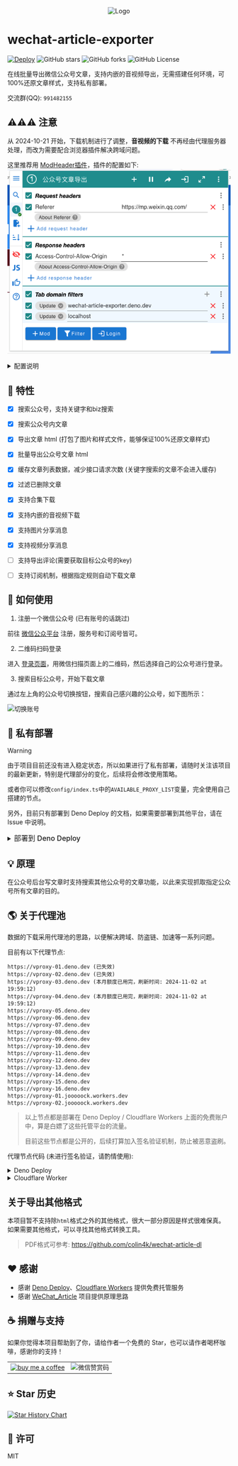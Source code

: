 <p align="center">
  <img src="./assets/logo.svg" alt="Logo">
</p>

# wechat-article-exporter

[![Deploy][deploy-badge]][deploy]
![GitHub stars]
![GitHub forks]
![GitHub License]


在线批量导出微信公众号文章，支持内嵌的音视频导出，无需搭建任何环境，可100%还原文章样式，支持私有部署。

交流群(QQ): `991482155`


## ⚠️⚠️⚠️ 注意
从 2024-10-21 开始，下载机制进行了调整，**音视频的下载** 不再经由代理服务器处理，而改为需要配合浏览器插件解决跨域问题。

这里推荐用 [ModHeader插件](https://modheader.com/)，插件的配置如下:
![img.png](img.png)

<details>
<summary>配置说明</summary>

请求头中添加`Referer`，值为`https://mp.weixin.qq.com/`, 解决页面上图片显示及视频资源下载问题。

响应头中添加`Access-Control-Allow-Origin`，值为`*`, 解决下载资源接口跨域问题。

过滤器添加2个域名：`wechat-article-exporter.deno.dev`和`localhost`，表示只有这些域名发起的请求才会应用这些配置。`localhost`用于本地开发调试。

可复制以下配置直接导入到 ModHeader 插件中:
```json
[
  {
    "headers": [
      {
        "appendMode": false,
        "enabled": true,
        "name": "Referer",
        "value": "https://mp.weixin.qq.com/"
      }
    ],
    "initiatorDomainFilters": [
      {
        "domain": "wechat-article-exporter.deno.dev",
        "enabled": true
      },
      {
        "domain": "localhost",
        "enabled": true
      }
    ],
    "respHeaders": [
      {
        "appendMode": false,
        "enabled": true,
        "name": "Access-Control-Allow-Origin",
        "value": "*"
      }
    ],
    "shortTitle": "1",
    "title": "公众号文章导出",
    "version": 2
  }
]
```
</details>

## :dart: 特性

- [x] 搜索公众号，支持关键字和biz搜索
- [x] 搜索公众号内文章
- [x] 导出文章 html (打包了图片和样式文件，能够保证100%还原文章样式)
- [x] 批量导出公众号文章 html
- [x] 缓存文章列表数据，减少接口请求次数 (关键字搜索的文章不会进入缓存)
- [x] 过滤已删除文章
- [x] 支持合集下载
- [x] 支持内嵌的音视频下载
- [x] 支持图片分享消息
- [x] 支持视频分享消息
- [ ] 支持导出评论(需要获取目标公众号的key)
- [ ] 支持订阅机制，根据指定规则自动下载文章


## :hammer: 如何使用

1. 注册一个微信公众号 (已有账号的话跳过)

前往 [微信公众平台] 注册，服务号和订阅号皆可。

2. 二维码扫码登录

进入 [登录页面]，用微信扫描页面上的二维码，然后选择自己的公众号进行登录。

3. 搜索目标公众号，开始下载文章

通过左上角的公众号切换按钮，搜索自己感兴趣的公众号，如下图所示：

![切换账号]


## :rocket: 私有部署

> [!WARNING]
> 由于项目目前还没有进入稳定状态，所以如果进行了私有部署，请随时关注该项目的最新更新，特别是代理部分的变化，后续将会修改使用策略。
> 
> 或者你可以修改`config/index.ts`中的`AVAILABLE_PROXY_LIST`变量，完全使用自己搭建的节点。
> 
> 另外，目前只有部署到 Deno Deploy 的文档，如果需要部署到其他平台，请在 Issue 中说明。

<details>
<summary><span style="font-size: 16px;font-weight: 500;">部署到 Deno Deploy</span></summary>

1. Fork 该项目

![create a fork][create-a-fork]

2. 点击 [New Project][new-deno-deploy-project] 在 Deno Deploy 上面创建一个项目，选择你刚fork的仓库，如下图所示:

![create deno deploy project][create-deno-deploy-project]

创建之后如下所示:

![deno deploy project result][deno-deploy-project-create-result]

3. 修改github仓库发布配置

启用仓库的 workflows (默认fork的仓库是禁用的):

![enable github workflows][enable-github-workflows]

修改`.github/workflows/deno_deploy.yml`:

![update workflows project][update-workflows-project]

提交:

![commit changes][commit-changes]

4. 等待发布结果

![deploy success][deploy-success]

![finally website][finally-website]
</details>



## :bulb: 原理

在公众号后台写文章时支持搜索其他公众号的文章功能，以此来实现抓取指定公众号所有文章的目的。


## :earth_americas: 关于代理池

数据的下载采用代理池的思路，以便解决跨域、防盗链、加速等一系列问题。

目前有以下代理节点:
```
https://vproxy-01.deno.dev (已失效)
https://vproxy-02.deno.dev (已失效)
https://vproxy-03.deno.dev (本月额度已用完，刷新时间: 2024-11-02 at 19:59:12)
https://vproxy-04.deno.dev (本月额度已用完，刷新时间: 2024-11-02 at 19:59:12)
https://vproxy-05.deno.dev
https://vproxy-06.deno.dev
https://vproxy-07.deno.dev
https://vproxy-08.deno.dev
https://vproxy-09.deno.dev
https://vproxy-10.deno.dev
https://vproxy-11.deno.dev
https://vproxy-12.deno.dev
https://vproxy-13.deno.dev
https://vproxy-14.deno.dev
https://vproxy-15.deno.dev
https://vproxy-16.deno.dev
https://vproxy-01.jooooock.workers.dev
https://vproxy-02.jooooock.workers.dev
```

> 以上节点都是部署在 Deno Deploy / Cloudflare Workers 上面的免费账户中，算是白嫖了这些托管平台的流量。
>
> 目前这些节点都是公开的，后续打算加入签名验证机制，防止被恶意盗刷。

代理节点代码 (未进行签名验证，请酌情使用):

<details>
<summary>Deno Deploy</summary>

```ts
function error(msg: Error | string) {
    return new Response(msg instanceof Error ? msg.message : msg, {
        status: 403,
    });
}

async function wfetch(url: string, opt: Record<string, string> = {}) {
    if (!opt) {
        opt = {};
    }
    const options: Record<string, any> = {
        method: "GET",
        headers: {
            "User-Agent":
                "Mozilla/5.0 (Windows NT 10.0; Win64; x64) AppleWebKit/537.36 (KHTML, like Gecko) Chrome/100.0.0.0 Safari/537.36",
        },
    };
    if (opt.referer) {
        options.headers["Referer"] = opt.referer;
    }

    return await fetch(url, options);
}

Deno.serve(async (req: Request) => {
    if (req.method.toLowerCase() !== "get") {
        return error("Method not allowed");
    }

    const origin = req.headers.get("origin")!;
    const { searchParams } = new URL(req.url);
    let url = searchParams.get("url");
    if (!url) {
        return error("url cannot empty");
    }

    url = decodeURIComponent(url);
    console.log("proxy url:", url);

    if (!/^https?:\/\//.test(url)) {
        return error("url not valid");
    }

    const response = await wfetch(url);

    return new Response(response.body, {
        headers: {
            "Access-Control-Allow-Origin": origin,
            "Content-Type": response.headers.get("Content-Type")!,
        },
    });
});
```
</details>

<details>
<summary>Cloudflare Worker</summary>

```js
function error(msg) {
    return new Response(msg instanceof Error ? msg.message : msg, {
        status: 403,
    });
}

async function wfetch(url, opt = {}) {
    if (!opt) {
        opt = {};
    }
    const options = {
        method: "GET",
        headers: {
            "User-Agent":
                "Mozilla/5.0 (Windows NT 10.0; Win64; x64) AppleWebKit/537.36 (KHTML, like Gecko) Chrome/100.0.0.0 Safari/537.36",
        },
    };
    if (opt.referer) {
        options.headers["Referer"] = opt.referer;
    }

    return await fetch(url, options);
}


export default {
  async fetch(req, env, ctx) {
    if (req.method.toLowerCase() !== "get") {
        return error("Method not allowed");
    }

    const origin = req.headers.get("origin");
    const { searchParams } = new URL(req.url);
    let url = searchParams.get("url");
    if (!url) {
        return error("url cannot empty");
    }

    url = decodeURIComponent(url);
    console.log("proxy url:", url);

    if (!/^https?:\/\//.test(url)) {
        return error("url not valid");
    }

    const response = await wfetch(url);

    return new Response(response.body, {
        headers: {
            "Access-Control-Allow-Origin": origin,
            "Content-Type": response.headers.get("Content-Type"),
        },
    });
  },
};
```
</details>


## 关于导出其他格式
本项目暂不支持除`html`格式之外的其他格式，很大一部分原因是样式很难保真。如果需要其他格式，可以寻找其他格式转换工具。

> PDF格式可参考: https://github.com/colin4k/wechat-article-dl


## :heart: 感谢

- 感谢 [Deno Deploy]、[Cloudflare Workers] 提供免费托管服务
- 感谢 [WeChat_Article] 项目提供原理思路


## :coffee: 捐赠与支持

如果你觉得本项目帮助到了你，请给作者一个免费的 Star，也可以请作者喝杯咖啡，感谢你的支持！

<table>
<tr>
<td><a href="https://ko-fi.com/Y8Y3VBAML"><img src="https://user-images.githubusercontent.com/14358394/115450238-f39e8100-a21b-11eb-89d0-fa4b82cdbce8.png" width="400" alt="buy me a coffee"></a></td>
<td><img src="assets/wechat-reward-code.png" height="400" width="400" alt="微信赞赏码" /></td>
</tr>
</table>


## :star: Star 历史

[![Star History Chart]][Star History Chart Link]


## :memo: 许可

MIT

<!-- Definitions -->

[deploy-badge]: https://img.shields.io/github/actions/workflow/status/jooooock/wechat-article-exporter/.github%2Fworkflows%2Fdeno_deploy.yml?label=Deploy

[deploy]: https://github.com/jooooock/wechat-article-exporter/actions

[Github stars]: https://img.shields.io/github/stars/jooooock/wechat-article-exporter?style=social&label=Star&style=plastic

[Github forks]: https://img.shields.io/github/forks/jooooock/wechat-article-exporter?style=social&label=Fork&style=plastic

[Github License]: https://img.shields.io/github/license/jooooock/wechat-article-exporter?label=License

[微信公众平台]: https://mp.weixin.qq.com/cgi-bin/registermidpage?action=index&lang=zh_CN

[登录页面]: https://wechat-article-exporter.deno.dev/login

[切换账号]: assets/switch-account.png

[create-a-fork]: assets/deploy/create-fork.png

[new-deno-deploy-project]: https://dash.deno.com/new_project

[create-deno-deploy-project]: assets/deploy/create-deno-deploy-project.png

[deno-deploy-project-create-result]: assets/deploy/deno-deploy-project-result.png

[enable-github-workflows]: assets/deploy/enable-github-workflows.png

[update-workflows-project]: assets/deploy/update-workflows-project.png

[commit-changes]: assets/deploy/commit-changes.png

[deploy-success]: assets/deploy/deploy-success.png

[finally-website]: assets/deploy/finally-website.png

[Deno Deploy]: https://deno.com/deploy

[Cloudflare Workers]: https://workers.cloudflare.com

[Wechat_Article]: https://github.com/1061700625/WeChat_Article

[Star History Chart]: https://api.star-history.com/svg?repos=jooooock/wechat-article-exporter&type=Timeline

[Star History Chart Link]: https://star-history.com/#jooooock/wechat-article-exporter&Timeline
